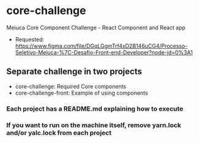 # core-challenge
Meiuca Core Component Challenge - React Component and React app 
- Requested: https://www.figma.com/file/DGqLGgmTrf4xD2B146uCG4/Processo-Seletivo-Meiuca-%7C-Desafio-Front-end-Developer?node-id=0%3A1


## Separate challenge in two projects
- core-challenge: Required Core components
- core-challenge-front: Example of using components

### Each project has a README.md explaining how to execute

### If you want to run on the machine itself, remove yarn.lock and/or yalc.lock from each project


